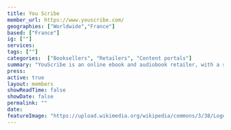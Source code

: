 ```yaml
---
title: You Scribe
member_url: https://www.youscribe.com/
geographies: ["Worldwide","France"]
based: ["France"]
ig: [""] 
services: 
tags: [""]
categories:  ["Booksellers", "Retailers", "Content portals"] 
summary: "YouScribe is an online ebook and audiobook retailer, with a subscription service active in France and in 11 African countries. Their online library contains digital books, audio books, digital comics, mangas, comics, digital magazines and newspapers."
press:
active: true
layout: members
showReadTime: false
showDate: false
permalink: ""
date: 
featureImage: "https://upload.wikimedia.org/wikipedia/commons/3/38/Logo-origin_%283%29.png"
---
```

